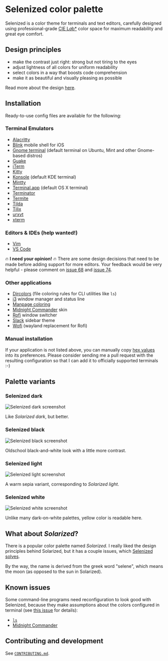 Selenized color palette
=======================

Selenized is a color theme for terminals and text editors, carefully designed
using professional-grade [CIE
L*a*b*](http://en.wikipedia.org/wiki/Lab_color_space) color space for maximum
readability and great eye comfort.


Design principles
-----------------

- make the contrast just right: strong but not tiring to the eyes
- adjust lightness of all colors for uniform readability
- select colors in a way that boosts code comprehension
- make it as beautiful and visually pleasing as possible

Read more about the design [here](features-and-design.md).



Installation
------------

Ready-to-use config files are available for the following:

### Terminal Emulators

- [Alacritty](terminals/alacritty)
- [Blink](terminals/blinksh) mobile shell for iOS
- [Gnome terminal](terminals/gnome-terminal) (default terminal on Ubuntu, Mint and other Gnome-based distros)
- [Guake](terminals/guake)
- [iTerm](terminals/iterm)
- [Kitty](terminals/kitty)
- [Konsole](terminals/konsole) (default KDE terminal)
- [Mintty](terminals/mintty)
- [Terminal.app](terminals/terminal-app) (default OS X terminal)
- [Terminator](terminals/terminator)
- [Termite](terminals/termite)
- [Tilda](terminals/tilda)
- [Tilix](terminals/tilix)
- [urxvt](terminals/urxvt)
- [xterm](terminals/xterm)

### Editors & IDEs (help wanted!)

- [Vim](editors/vim)
- [VS Code](editors/visual-studio-code)

🔥 **I need your opinion!** 🔥 There are some design decisions that need to be made
before adding support for more editors. Your feedback would be very helpful -
please comment on
[issue 68](https://github.com/jan-warchol/selenized/issues/68) and
[issue 74](https://github.com/jan-warchol/selenized/issues/74).


### Other applications

- [Dircolors](other-apps/dircolors) (file coloring rules for CLI utilities like `ls`)
- [i3](other-apps/i3) window manager and status line
- [Manpage coloring](other-apps/selenized-man)
- [Midnight Commander](other-apps/mc) skin
- [Rofi](other-apps/rofi) window switcher
- [Slack](other-apps/slack) sidebar theme
- [Wofi](other-apps/wofi) (wayland replacement for Rofi)

### Manual installation

If your application is not listed above, you can manually copy [hex
values](the-values.md) into its preferences.  Please consider sending me a pull
request with the resulting configuration so that I can add it to officially
supported terminals :-)



Palette variants
----------------

### Selenized dark

![Selenized dark screenshot](http://i.imgur.com/yM0vadH.png)

Like _Solarized dark_, but better.



### Selenized black

![Selenized black screenshot](http://i.imgur.com/rXIH87x.png)

Oldschool black-and-white look with a little more contrast.



### Selenized light

![Selenized light screenshot](http://i.imgur.com/kQVgD5U.png)

A warm sepia variant, corresponding to _Solarized light_.



### Selenized white

![Selenized white screenshot](http://i.imgur.com/sc0Uv9h.png)

Unlike many dark-on-white palettes, yellow color is readable here.



What about _Solarized_?
-----------------------

There is a popular color palette named _Solarized_. I really liked the design
principles behind Solarized, but it has a couple issues, which [Selenized
solves](whats-wrong-with-solarized.md).

By the way, the name is derived from the greek word "selene", which means
the moon (as opposed to the sun in Solarized).



Known issues
------------

Some command-line programs need reconfiguration to look good with Selenized,
because they make assumptions about the colors configured in terminal (see
[this issue](https://github.com/janek-warchol/selenized/issues/7) for details):

- [`ls`](dircolors/)
- [Midnight Commander](mc/)



Contributing and development
----------------------------

See [`CONTRIBUTING.md`](CONTRIBUTING.md).
